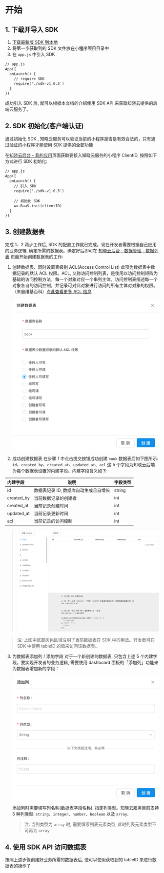 # 开始

## 1. 下载并导入 SDK
1. [下载最新版 SDK 到本地](https://github.com/ifanrx/hydrogen-js-sdk/tree/master/dist)
2. 将第一步获取到的 SDK 文件放在小程序项目目录中
3. 在 `app.js` 中引入 SDK

```
// app.js
App({
  onLaunch() {
    // require SDK
    require('./sdk-v1.0.5')
  }
})
```

成功引入 SDK 后, 就可以根据本文档的介绍使用 SDK API 来获取知晓云提供的后端云服务了。

## 2. SDK 初始化(客户端认证)

通过初始化 SDK , 知晓云服务可以验证当前的小程序是否是有效合法的，只有通过验证的小程序才能使用 SDK 提供的全部功能

在[知晓云后台 - 我的应用](https://cloud.minapp.com/hydrogen/miniapp/)页面获取要接入知晓云服务的小程序 ClientID, 按照如下方式进行 SDK 初始化:

```
// app.js
App({
  onLaunch() {
    // 引入 SDK
    require('./sdk-v1.0.5')

    // 初始化 SDK
    wx.BaaS.init(clientID)
  }
})
```

## 3. 创建数据表

完成 1、2 两步工作后, SDK 的配置工作就已完成。现在开发者需要根据自己应用的业务逻辑, 确定所需的数据表。确定好后即可在 [知晓云后台 - 数据管理 - 数据列表](https://cloud.minapp.com/hydrogen/flex/schema/) 页面开始创建数据表的工作:

1. 创建数据表、同时设置表级别 ACL(Access Control List) 此项为数据表中数据记录的默认 ACL 权限。ACL, 又称访问控制列表，是使用以访问控制矩阵为基础的访问控制方法，每一个对象对应一个串列主体。访问控制表描述每一个对象各自的访问控制，并记录可对此对象进行访问的所有主体对对象的权限。（来自维基百科）[点此查看更多 ACL 信息](https://zh.wikipedia.org/wiki/%E5%AD%98%E5%8F%96%E6%8E%A7%E5%88%B6%E4%B8%B2%E5%88%97)

   ![数据表创建界面](/images/start/create-schema.png "数据表创建界面")

2. 成功创建数据表
  在步骤 1 中点击提交按钮成功创建 `book` 数据表后如下图所示: `id`、`created_by`、`created_at`、`updated_at`、`acl` 这 5 个字段为知晓云后端为每个数据表设置的内建字段。内建字段含义如下:


  | 内建字段       | 说明                    | 字段类型   |
  | :--------- | --------------------- | :----- |
  | id         | 数据表记录 ID, 数据库自动生成且自增长 | string |
  | created_by | 当前数据记录的创建者            | int    |
  | created_at | 当前记录创建时间              | int    |
  | updated_at | 当前记录更新时间              | int    |
  | acl        | 当前记录的访问控制             | int    |


   > ![数据表成功创建界面](/images/start/book-table.png "数据表成功创建界面")

   > 注: 上图中底部灰色区域注明了当前数据表在 SDK 中的用法。开发者可在 SDK 中使用 tableID 的值来访问该数据表。

3. 为数据表添加列 / 添加字段
   对于一个新创建的数据表, 只包含上述 5 个内建字段。要实现开发者的业务逻辑, 需要使用 dashboard 面板的「添加列」功能来为数据表增加新的字段：

   ![添加列界面](/images/start/add-column.png "添加列界面")

   添加列时需要填写列名称(数据表字段名称), 指定列类型。知晓云服务目前支持 5 种列类型: `string`、`integer`、`number`、`boolean` 以及 `array`.

   > 注: 当列类型为 `array` 时, 需要填写列表元素类型, 此时列表元素类型不可再为 `array`

## 4. 使用 SDK API 访问数据表
   按照上述步骤创建好业务所需的数据表后, 便可以使用获取到的 tableID 来进行数据表的操作了